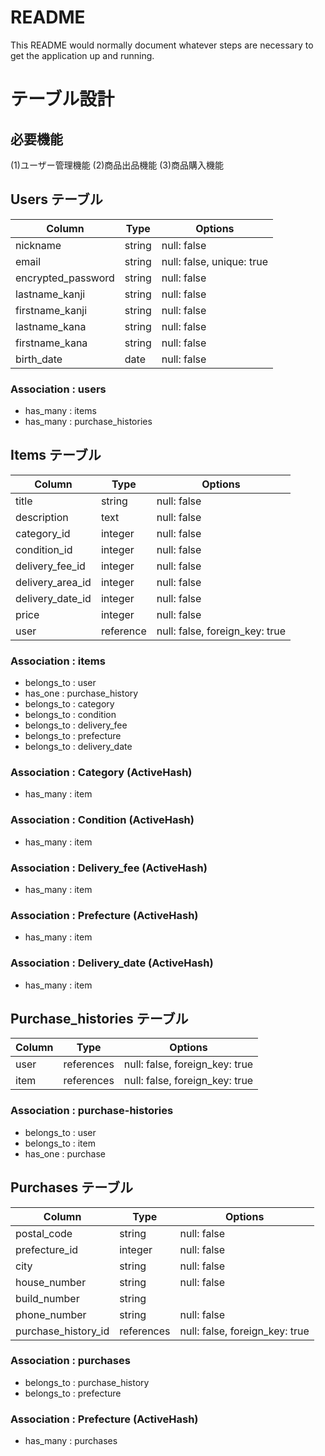 # README

This README would normally document whatever steps are necessary to get the
application up and running.

# テーブル設計
## 必要機能

(1)ユーザー管理機能
(2)商品出品機能
(3)商品購入機能

## Users テーブル

| Column             | Type    | Options                   |
| ------------------ | ------  | -----------               |
| nickname           | string  | null: false               |
| email              | string  | null: false, unique: true |
| encrypted_password | string  | null: false               |
| lastname_kanji     | string  | null: false               |
| firstname_kanji    | string  | null: false               |
| lastname_kana      | string  | null: false               |
| firstname_kana     | string  | null: false               |
| birth_date         | date    | null: false               |

### Association : users

- has_many : items
- has_many : purchase_histories

## Items テーブル

| Column           | Type    | Options                        |
| ---------------- | ------  | ------------------------------ |
| title            | string  | null: false                    |
| description      | text    | null: false                    |
| category_id      | integer | null: false                    |
| condition_id     | integer | null: false                    |
| delivery_fee_id  | integer | null: false                    |
| delivery_area_id | integer | null: false                    |
| delivery_date_id | integer | null: false                    |
| price            | integer | null: false                    |
| user             | reference | null: false, foreign_key: true |

### Association : items

- belongs_to : user
- has_one : purchase_history
- belongs_to : category
- belongs_to : condition
- belongs_to : delivery_fee
- belongs_to : prefecture
- belongs_to : delivery_date

### Association : Category (ActiveHash)

- has_many : item

### Association : Condition (ActiveHash)

- has_many : item

### Association : Delivery_fee (ActiveHash)

- has_many : item

### Association : Prefecture (ActiveHash)

- has_many : item

### Association : Delivery_date (ActiveHash)

- has_many : item


## Purchase_histories テーブル

| Column          | Type       | Options                        |
| --------------- | ---------- | ------------------------------ |
| user            | references | null: false, foreign_key: true |
| item            | references | null: false, foreign_key: true |

### Association : purchase-histories

- belongs_to : user
- belongs_to : item
- has_one : purchase

## Purchases テーブル

| Column              | Type       | Options                        |
| ------------------- | ---------- | ------------------------------ |
| postal_code         | string     | null: false                    |
| prefecture_id       | integer    | null: false                    |
| city                | string     | null: false                    |
| house_number        | string     | null: false                    |
| build_number        | string     |                                |
| phone_number        | string     | null: false                    |
| purchase_history_id | references | null: false, foreign_key: true |

### Association : purchases

- belongs_to : purchase_history
- belongs_to : prefecture

### Association : Prefecture (ActiveHash)

- has_many : purchases
